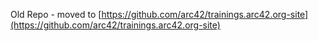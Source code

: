 Old Repo - moved to [https://github.com/arc42/trainings.arc42.org-site](https://github.com/arc42/trainings.arc42.org-site)
